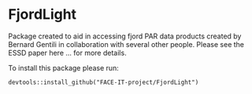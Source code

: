 # FjordLight

Package created to aid in accessing fjord PAR data products created by Bernard Gentili in collaboration with several other people. Please see the ESSD paper here ... for more details.

To install this package please run: 

`devtools::install_github("FACE-IT-project/FjordLight")`
